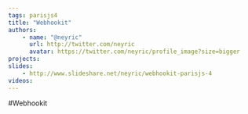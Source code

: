 ```yaml
---
tags: parisjs4
title: "Webhookit"
authors:
    - name: "@neyric"
      url: http://twitter.com/neyric
      avatar: https://twitter.com/neyric/profile_image?size=bigger
projects:
slides:
    - http://www.slideshare.net/neyric/webhookit-parisjs-4
videos:
---
```

#Webhookit

